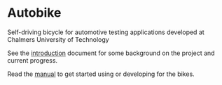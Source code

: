 # Autobike

Self-driving bicycle for automotive testing applications developed at Chalmers University of Technology

See the [introduction](./docs/introduction.md) document for some background on the project and current progress.

Read the [manual](./docs/manual.md) to get started using or developing for the bikes.
